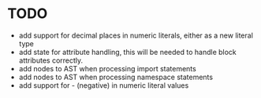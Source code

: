 # TODO

- add support for decimal places in numeric literals, either as a new literal type 
- add state for attribute handling, this will be needed to handle block attributes correctly. 
- add nodes to AST when processing import statements
- add nodes to AST when processing namespace statements
- add support for - (negative) in numeric literal values